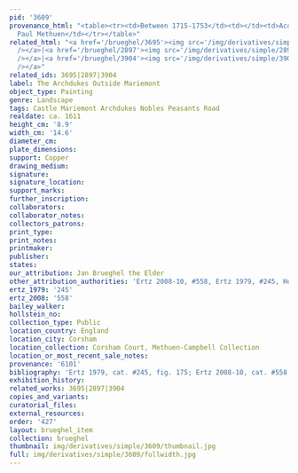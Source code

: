 ```yaml
---
pid: '3609'
provenance_html: "<table><tr><td>Between 1715-1753</td><td></td><td>Acquired by Sir
  Paul Methuen</td></tr></table>"
related_html: "<a href='/brueghel/3695'><img src='/img/derivatives/simple/3695/thumbnail.jpg'
  /></a>|<a href='/brueghel/2897'><img src='/img/derivatives/simple/2897/thumbnail.jpg'
  /></a>|<a href='/brueghel/3904'><img src='/img/derivatives/simple/3904/thumbnail.jpg'
  /></a>"
related_ids: 3695|2897|3904
label: The Archdukes Outside Mariemont
object_type: Painting
genre: Landscape
tags: Castle Mariemont Archdukes Nobles Peasants Road
realdate: ca. 1611
height_cm: '8.9'
width_cm: '14.6'
diameter_cm:
plate_dimensions:
support: Copper
drawing_medium:
signature:
signature_location:
support_marks:
further_inscription:
collaborators:
collaborator_notes:
collectors_patrons:
print_type:
print_notes:
printmaker:
publisher:
states:
our_attribution: Jan Brueghel the Elder
other_attribution_authorities: 'Ertz 2008-10, #558, Ertz 1979, #245, Honig database'
ertz_1979: '245'
ertz_2008: '558'
bailey_walker:
hollstein_no:
collection_type: Public
location_country: England
location_city: Corsham
location_collection: Corsham Court, Methuen-Campbell Collection
location_or_most_recent_sale_notes:
provenance: '6101'
bibliography: 'Ertz 1979, cat. #245, fig. 175; Ertz 2008-10, cat. #558, pp. 1210-11'
exhibition_history:
related_works: 3695|2897|3904
copies_and_variants:
curatorial_files:
external_resources:
order: '427'
layout: brueghel_item
collection: brueghel
thumbnail: img/derivatives/simple/3609/thumbnail.jpg
full: img/derivatives/simple/3609/fullwidth.jpg
---
```

